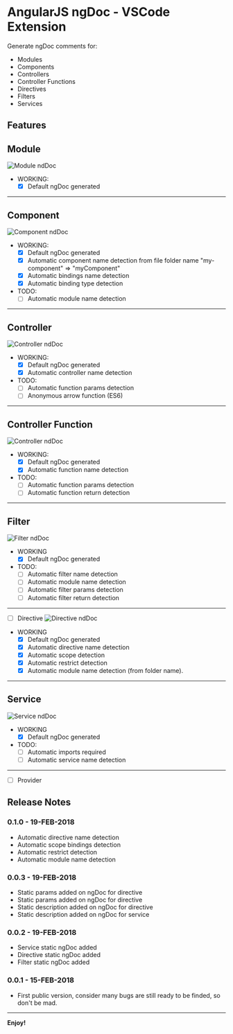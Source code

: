 # AngularJS ngDoc - VSCode Extension

Generate ngDoc comments for:
* Modules
* Components
* Controllers
* Controller Functions
* Directives 
* Filters
* Services

## Features
## Module
![Module ndDoc](./images/module_demo.gif)

* WORKING:
    * [x] Default ngDoc generated
---
## Component
![Component ndDoc](./images/component_demo.gif)
  
  * WORKING:
    * [x] Default ngDoc generated
    * [x] Automatic component name detection from file folder name "my-component" => "myComponent"
    * [x] Automatic bindings name detection
    * [x] Automatic binding type detection
  * TODO:
    * [ ] Automatic module name detection
---
## Controller 
![Controller ndDoc](./images/controller_demo.gif)
  
  * WORKING:
    * [x] Default ngDoc generated
    * [x] Automatic controller name detection
  * TODO:
    * [ ] Automatic function params detection
    * [ ] Anonymous arrow function (ES6)
---
## Controller Function
![Controller ndDoc](./images/controller_function_demo.gif)
  
  * WORKING:
    * [x] Default ngDoc generated
    * [x] Automatic function name detection
  * TODO:
    * [ ] Automatic function params detection
    * [ ] Automatic function return detection
---
## Filter
![Filter ndDoc](./images/filter_demo.gif)
  
  * WORKING
    * [x] Default ngDoc generated
  * TODO:
    * [ ] Automatic filter name detection
    * [ ] Automatic module name detection
    * [ ] Automatic filter params detection
    * [ ] Automatic filter return detection

---
* [ ] Directive
![Directive ndDoc](./images/directive_demo_2.gif)
 * WORKING
    * [x] Default ngDoc generated
    * [x] Automatic directive name detection
    * [x] Automatic scope detection
    * [x] Automatic restrict detection
    * [x] Automatic module name detection (from folder name).

---
## Service  
![Service ndDoc](./images/service_demo.gif)

  * WORKING
    * [x] Default ngDoc generated
  * TODO:
    * [ ] Automatic imports required
    * [ ] Automatic service name detection
    
---
* [ ] Provider


## Release Notes
### 0.1.0 - 19-FEB-2018
* Automatic directive name detection
* Automatic scope bindings detection
* Automatic restrict detection
* Automatic module name detection
### 0.0.3 - 19-FEB-2018
* Static params added on ngDoc for directive
* Static params added on ngDoc for directive
* Static description added on ngDoc for directive
* Static description added on ngDoc for service
### 0.0.2 - 19-FEB-2018
* Service static ngDoc added
* Directive static ngDoc added
* Filter static ngDoc added

### 0.0.1 - 15-FEB-2018
* First public version, consider many bugs are still ready to be finded, so don't be mad.

---

**Enjoy!**
